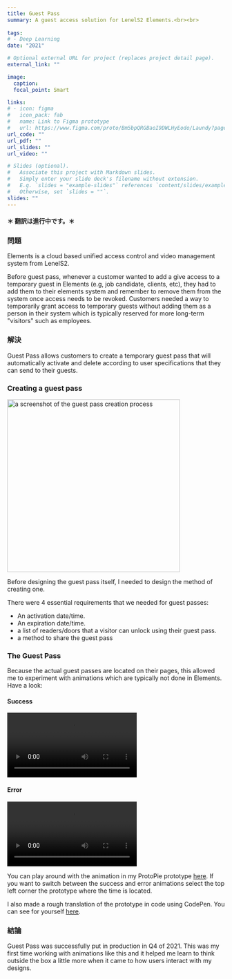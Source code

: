 ```yaml
---
title: Guest Pass
summary: A guest access solution for LenelS2 Elements.<br><br>
  
tags:
# - Deep Learning
date: "2021"

# Optional external URL for project (replaces project detail page).
external_link: ""

image:
  caption: 
  focal_point: Smart

links:
# - icon: figma
#   icon_pack: fab
#   name: Link to Figma prototype
#   url: https://www.figma.com/proto/Bm5bpQRGBaoI9DWLHyEodo/Laundy?page-id=1%3A211&node-id=62%3A230&viewport=581%2C569%2C0.28126800060272217&scaling=scale-down
url_code: ""
url_pdf: ""
url_slides: ""
url_video: ""

# Slides (optional).
#   Associate this project with Markdown slides.
#   Simply enter your slide deck's filename without extension.
#   E.g. `slides = "example-slides"` references `content/slides/example-slides.md`.
#   Otherwise, set `slides = ""`.
slides: ""
---
```


<h4>＊ 翻訳は進行中です。＊<h4>

<h3>問題</h3>

Elements is a cloud based unified access control and video management system from LenelS2.

Before guest pass, whenever a customer wanted to add a give access to a temporary guest in Elements (e.g, job candidate, clients, etc), they had to add them to their elements system and remember to remove them from the system once access needs to be revoked. Customers needed a way to temporarily grant access to temporary guests without adding them as a person in their system which is typically reserved for more long-term "visitors" such as employees.

<h3>解決</h3>

Guest Pass allows customers to create a temporary guest pass that will automatically activate and delete according to user specifications that they can send to their guests.

<h3>Creating a guest pass</h3>

<img src="/portfolio/GuestPass/create.png" width="400" alt="a screenshot of the guest pass creation process">

Before designing the guest pass itself, I needed to design the method of creating one.

There were 4 essential requirements that we needed for guest passes:
- An activation date/time.
- An expiration date/time.
- a list of readers/doors that a visitor can unlock using their guest pass.
- a method to share the guest pass

<h3>The Guest Pass</h3>

Because the actual guest passes are located on their pages, this allowed me to experiment with animations which are typically not done in Elements. Have a look:

<h4>Success</h4>

<video controls>
  <source src="/portfolio/GuestPass/open.mp4" type="video/mp4">
</video>

<h4>Error</h4>

<video controls>
  <source src="/portfolio/GuestPass/error.mp4" type="video/mp4">
</video>

You can play around with the animation in my ProtoPie prototype <a href="https://cloud.protopie.io/p/9964619755">here</a>. If you want to switch between the success and error animations select the top left corner the prototype where the time is located.

I also made a rough translation of the prototype in code using CodePen. You can see for yourself <a href="https://codepen.io/JEScarani/pen/oNWKmxG">here</a>.

<h3>結論</h3>

Guest Pass was successfully put in production in Q4 of 2021. This was my first time working with animations like this and it helped me learn to think outside the box a little more when it came to how users interact with my designs.